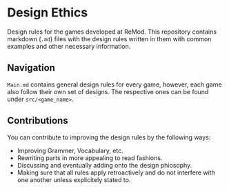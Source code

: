 # Design Ethics
Design rules for the games developed at ReMod. This repository contains markdown (`.md`) files 
with the design rules written in them with common examples and other necessary information.

## Navigation
`Main.md` contains general design rules for every game, however, each game also follow 
their own set of designs. The respective ones can be found under `src/<game_name>`.

## Contributions
You can contribute to improving the design rules by the following ways:
- Improving Grammer, Vocabulary, etc.
- Rewriting parts in more appealing to read fashions.
- Discussing and eventually adding onto the design phiosophy. 
- Making sure that all rules apply retroactively and do not interfere with one another unless explicitely stated to.

